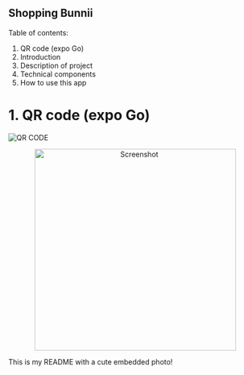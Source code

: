 ## Shopping Bunnii
Table of contents:
1. QR code (expo Go)
2. Introduction
3. Description of project
4. Technical components
5. How to use this app


# 1. QR code (expo Go)
![QR CODE](<img width="235" height="249" alt="Image" src="https://github.com/user-attachments/assets/905b344b-63df-42bb-b92c-97410a76947a" />)

<p align="center">
  <img src="assets/qr.jpg" width="400" alt="Screenshot">
</p>

This is my README with a cute embedded photo!